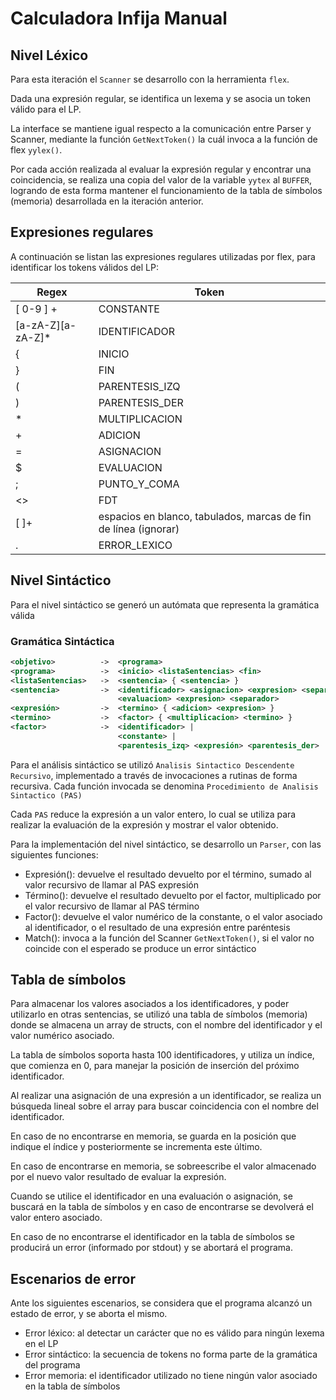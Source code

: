 # Calculadora Infija Manual

## Nivel Léxico

Para esta iteración el `Scanner` se desarrollo con la herramienta `flex`.

Dada una expresión regular, se identifica un lexema y se asocia un token válido para el LP.

La interface se mantiene igual respecto a la comunicación entre Parser y Scanner, mediante la función `GetNextToken()` la cuál invoca a la función de flex `yylex()`.

Por cada acción realizada al evaluar la expresión regular y encontrar una coincidencia, se realiza una copia del valor de la variable `yytex` al `BUFFER`, logrando de esta forma mantener el funcionamiento de la tabla de símbolos (memoria) desarrollada en la iteración anterior.

## Expresiones regulares

A continuación se listan las expresiones regulares utilizadas por flex, para identificar los tokens válidos del LP:

| Regex             | Token                                                           |
|-------------------|-----------------------------------------------------------------|
| [ 0-9 ] +         | CONSTANTE                                                       |
| [a-zA-Z][a-zA-Z]* | IDENTIFICADOR                                                   |
| \{                | INICIO                                                          |
| \}                | FIN                                                             |
| \(                | PARENTESIS_IZQ                                                  |
| \)                | PARENTESIS_DER                                                  |
| \*                | MULTIPLICACION                                                  |
| \+                | ADICION                                                         |
| \=                | ASIGNACION                                                      |
| \$                | EVALUACION                                                      |
| \;                | PUNTO_Y_COMA                                                    |
| <<EOF>>           | FDT                                                             |
| [ ]+              | espacios en blanco, tabulados, marcas de fin de línea (ignorar) |
| .                 | ERROR_LEXICO                                                    |


## Nivel Sintáctico

Para el nivel sintáctico se generó un autómata que representa la gramática válida
### Gramática Sintáctica

```xml
<objetivo>          ->  <programa>
<programa>          ->  <inicio> <listaSentencias> <fin>
<listaSentencias>   ->  <sentencia> { <sentencia> } 
<sentencia>         ->  <identificador> <asignacion> <expresion> <separador> |
			            <evaluacion> <expresion> <separador>
<expresión>         ->  <termino> { <adicion> <expresion> }
<termino>           ->  <factor> { <multiplicacion> <termino> }
<factor>            ->  <identificador> |
                        <constante> |
                        <parentesis_izq> <expresión> <parentesis_der>
```

Para el análisis sintáctico se utilizó `Analisis Sintactico Descendente Recursivo`, implementado a través de invocaciones a rutinas de forma recursiva.
Cada función invocada se denomina `Procedimiento de Analisis Sintactico (PAS)`

Cada `PAS` reduce la expresión a un valor entero, lo cual se utiliza para realizar la evaluación de la expresión y mostrar el valor obtenido.

Para la implementación del nivel sintáctico, se desarrollo un `Parser`, con las siguientes funciones:

- Expresión(): devuelve el resultado devuelto por el término, sumado al valor recursivo de llamar al PAS expresión
- Término(): devuelve el resultado devuelto por el factor, multiplicado por el valor recursivo de llamar al PAS término
- Factor(): devuelve el valor numérico de la constante, o el valor asociado al identificador, o el resultado de una expresión entre paréntesis
- Match(): invoca a la función del Scanner `GetNextToken()`, si el valor no coincide con el esperado se produce un error sintáctico

## Tabla de símbolos

Para almacenar los valores asociados a los identificadores, y poder utilizarlo en otras sentencias, se utilizó una tabla de símbolos (memoria) donde se almacena un array de structs, con el nombre del identificador y el valor numérico asociado.

La tabla de símbolos soporta hasta 100 identificadores, y utiliza un índice, que comienza en 0, para manejar la posición de inserción del próximo identificador.

Al realizar una asignación de una expresión a un identificador, se realiza un búsqueda lineal sobre el array para buscar coincidencia con el nombre del identificador.

En caso de no encontrarse en memoria, se guarda en la posición que indique el índice y posteriormente se incrementa este último.

En caso de encontrarse en memoria, se sobreescribe el valor almacenado por el nuevo valor resultado de evaluar la expresión.

Cuando se utilice el identificador en una evaluación o asignación, se buscará en la tabla de símbolos y en caso de encontrarse se devolverá el valor entero asociado.

En caso de no encontrarse el identificador en la tabla de símbolos se producirá un error (informado por stdout) y se abortará el programa.
## Escenarios de error

Ante los siguientes escenarios, se considera que el programa alcanzó un estado de error, y se aborta el mismo.

- Error léxico: al detectar un carácter que no es válido para ningún lexema en el LP
- Error sintáctico: la secuencia de tokens no forma parte de la gramática del programa
- Error memoria: el identificador utilizado no tiene ningún valor asociado en la tabla de símbolos